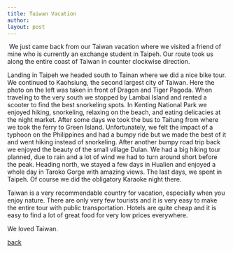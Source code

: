 ```yaml
---
title: Taiwan Vacation
author: 
layout: post
---
```


<span class="image left">
	<img src="{{ 'assets/images/blog/2019-12-15-image.jpg' | relative_url }}" alt="" />
</span>
We just came back from our Taiwan vacation where we visited a friend of mine who is currently an exchange student in Taipeh.
Our route took us along the entire coast of Taiwan in counter clockwise direction.

Landing in Taipeh we headed south to Tainan where we did a nice bike tour.
We continued to Kaohsiung, the second largest city of Taiwan.
Here the photo on the left was taken in front of Dragon and Tiger Pagoda.
When traveling to the very south we stopped by Lambai Island and rented a scooter to find the best snorkeling spots.
In Kenting National Park we enjoyed hiking, snorkeling, relaxing on the beach, and eating delicacies at the night market.
After some days we took the bus to Taitung from where we took the ferry to Green Island.
Unfortunately, we felt the impact of a typhoon on the Philippines and had a bumpy ride but we made the best of it and went hiking instead of snorkeling.
After another bumpy road trip back we enjoyed the beauty of the small village Dulan.
We had a big hiking tour planned, due to rain and a lot of wind we had to turn around short before the peak.
Heading north, we stayed a few days in Hualien and enjoyed a whole day in Taroko Gorge with amazing views.
The last days, we spent in Taipeh.
Of course we did the obligatory Karaoke night there.

Taiwan is a very recommendable country for vacation, especially when you enjoy nature.
There are only very few tourists and it is very easy to make the entire tour with public transportation.
Hotels are quite cheap and it is easy to find a lot of great food for very low prices everywhere. 

We loved Taiwan.

<a href="{{ 'blog.html#taiwan-vacation' | relative_url }}">back</a>
